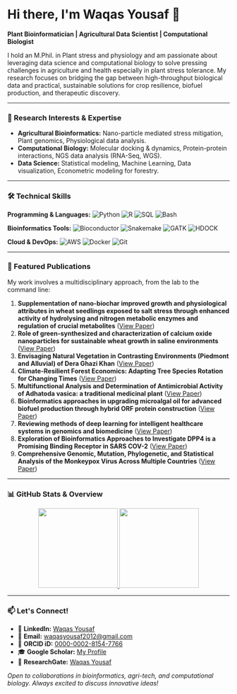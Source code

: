 # Hi there, I'm Waqas Yousaf 👋

**Plant Bioinformatician | Agricultural Data Scientist | Computational Biologist**

I hold an M.Phil. in Plant stress and physiology and am passionate about leveraging data science and computational biology to solve pressing challenges in agriculture and health especially in plant stress tolerance. My research focuses on bridging the gap between high-throughput biological data and practical, sustainable solutions for crop resilience, biofuel production, and therapeutic discovery.

---

### 🧬 Research Interests & Expertise
*   **Agricultural Bioinformatics:** Nano-particle mediated stress mitigation, Plant genomics, Physiological data analysis.
*   **Computational Biology:** Molecular docking & dynamics, Protein-protein interactions, NGS data analysis (RNA-Seq, WGS).
*   **Data Science:** Statistical modeling, Machine Learning, Data visualization, Econometric modeling for forestry.

---

### 🛠️ Technical Skills
**Programming & Languages:** 
![Python](https://img.shields.io/badge/Python-3776AB?style=flat&logo=python&logoColor=white)
![R](https://img.shields.io/badge/R-276DC3?style=flat&logo=r&logoColor=white)
![SQL](https://img.shields.io/badge/SQL-4479A1?style=flat&logo=postgresql&logoColor=white)
![Bash](https://img.shields.io/badge/Shell_Script-121011?style=flat&logo=gnu-bash&logoColor=white)

**Bioinformatics Tools:** 
![Bioconductor](https://img.shields.io/badge/Bioconductor-1892A8?style=flat)
![Snakemake](https://img.shields.io/badge/Snakemake-099CEC?style=flat)
![GATK](https://img.shields.io/badge/GATK-1C6EFC?style=flat)
![HDOCK](https://img.shields.io/badge/HDOCK-3C6EB2?style=flat)

**Cloud & DevOps:** 
![AWS](https://img.shields.io/badge/AWS-232F3E?style=flat&logo=amazon-aws&logoColor=white)
![Docker](https://img.shields.io/badge/Docker-2496ED?style=flat&logo=docker&logoColor=white)
![Git](https://img.shields.io/badge/Git-F05032?style=flat&logo=git&logoColor=white)

---

### 🌱 Featured Publications
My work involves a multidisciplinary approach, from the lab to the command line:

1.  **Supplementation of nano-biochar improved growth and physiological attributes in wheat seedlings exposed to salt stress through enhanced activity of hydrolysing and nitrogen metabolic enzymes and regulation of crucial metabolites** ([View Paper](https://www.researchgate.net/publication/381032241_Supplementation_of_nano-biochar_improved_growth_and_physiological_attributes_in_wheat_seedlings_exposed_to_salt_stress_through_enhanced_activity_of_hydrolysing_and_nitrogen_metabolic_enzymes_and_regulation_of_crucial_metabolites))
2.  **Role of green-synthesized and characterization of calcium oxide nanoparticles for sustainable wheat growth in saline environments** ([View Paper](https://www.researchgate.net/publication/383650006_Role_of_green-synthesized_and_characterization_of_calcium_oxide_nanoparticles_for_sustainable_wheat_growth_in_saline_environments))
3.  **Envisaging Natural Vegetation in Contrasting Environments (Piedmont and Alluvial) of Dera Ghazi Khan** ([View Paper](https://www.researchgate.net/publication/383650074_Envisaging_Natural_Vegetation_in_Contrasting_Environments_Piedmont_and_Alluvial_of_Dera_Ghazi_Khan))
4.  **Climate-Resilient Forest Economics: Adapting Tree Species Rotation for Changing Times** ([View Paper](https://www.researchgate.net/publication/383650150_Climate-Resilient_Forest_Economics_Adapting_Tree_Species_Rotation_for_Changing_Times))
5.  **Multifunctional Analysis and Determination of Antimicrobial Activity of Adhatoda vasica: a traditional medicinal plant** ([View Paper](https://www.researchgate.net/publication/383650230_Multifunctional_Analysis_and_Determination_of_Antimicrobial_Activity_of_Adhatoda_vasica_a_traditional_medicinal_plant))
6.  **Bioinformatics approaches in upgrading microalgal oil for advanced biofuel production through hybrid ORF protein construction** ([View Paper](https://www.researchgate.net/publication/383650294_Bioinformatics_approaches_in_upgrading_microalgal_oil_for_advanced_biofuel_production_through_hybrid_ORF_protein_construction))
7.  **Reviewing methods of deep learning for intelligent healthcare systems in genomics and biomedicine** ([View Paper](https://www.researchgate.net/publication/383650354_Reviewing_methods_of_deep_learning_for_intelligent_healthcare_systems_in_genomics_and_biomedicine))
8.  **Exploration of Bioinformatics Approaches to Investigate DPP4 is a Promising Binding Receptor in SARS COV-2** ([View Paper](https://www.researchgate.net/publication/383650425_Exploration_of_Bioinformatics_Approaches_to_Investigate_DPP4_is_a_Promising_Binding_Receptor_in_SARS_COV-2))
9.  **Comprehensive Genomic, Mutation, Phylogenetic, and Statistical Analysis of the Monkeypox Virus Across Multiple Countries** ([View Paper](https://www.researchgate.net/publication/383650492_Comprehensive_Genomic_Mutation_Phylogenetic_and_Statistical_Analysis_of_the_Monkeypox_Virus_Across_Multiple_Countries))

---

### 📊 GitHub Stats & Overview
<p align="center">
  <a href="https://github.com/WaqasYousaf10">
    <img height="180em" src="https://github-readme-stats.vercel.app/api?username=WaqasYousaf10&show_icons=true&theme=algolia&include_all_commits=true&count_private=true"/>
    <img height="180em" src="https://github-readme-stats.vercel.app/api/top-langs/?username=WaqasYousaf10&layout=compact&theme=algolia"/>
  </a>
</p>

---

### 📫 Let's Connect!
- 🔗 **LinkedIn:** [Waqas Yousaf](https://www.linkedin.com/in/waqas-yousaf-7b09a8256/)
- 📧 **Email:** waqasyousaf2012@gmail.com
- 🧪 **ORCID iD:** [0000-0002-8154-7766](https://orcid.org/0000-0002-8154-7766)
- 🎓 **Google Scholar:** [My Profile](https://scholar.google.com/citations?user=GgBmfQMAAAAJ&hl=en)
- 🔬 **ResearchGate:** [Waqas Yousaf](https://www.researchgate.net/profile/Waqas-Yousaf-8)

*Open to collaborations in bioinformatics, agri-tech, and computational biology. Always excited to discuss innovative ideas!*
